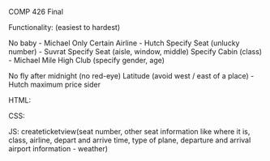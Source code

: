 COMP 426 Final

Functionality: (easiest to hardest)

No baby - Michael
Only Certain Airline - Hutch
Specify Seat (unlucky number) - Suvrat
Specify Seat (aisle, window, middle)
Specify Cabin (class) - Michael
Mile High Club (specify gender, age)


No fly after midnight (no red-eye)
Latitude (avoid west / east of a place) - Hutch
maximum price sider





HTML:


CSS:


JS:
createticketview(seat number, other seat information like where it is, class, airline, depart and arrive time, type of plane, departure and arrival airport information - weather)
